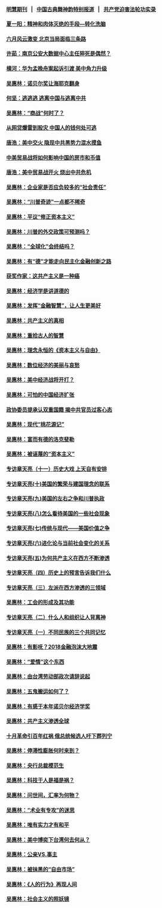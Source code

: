 #### [明慧期刊](https://github.com/gfw-breaker/mh-qikan) &nbsp;&nbsp;|&nbsp;&nbsp; [中国古典舞神韵特别报道](https://github.com/gfw-breaker/mh-news/blob/master/shenyun.md?t=07090437) &nbsp;&nbsp;|&nbsp;&nbsp; [共产党迫害法轮功实录](https://github.com/gfw-breaker/mh-news/blob/master/README.md?t=07090437)  

#### [夏一阳：精神和肉体灭绝的手段—转化洗脑](../pages/nsc423/n11368250.md?t=07090437) 

#### [六月风云激变 北京当局面临三条路](../pages/nsc423/n11313668.md?t=07090437) 

#### [许茹：南京公安大数据中心主任猝死是偶然？](../pages/nsc423/n11064744.md?t=07090437) 

#### [横河：华为孟晚舟案起诉引渡 美中角力升级](../pages/nsc423/n11027230.md?t=07090437) 

#### [吴惠林：诺贝尔奖让海耶克翻身](../pages/nsc423/n10890049.md?t=07090437) 

#### [何坚：逃逃逃 逃离中国与逃离中共](../pages/nsc423/n10592891.md?t=07090437) 

#### [吴惠林：“商战”何时了？](../pages/nsc423/n10573558.md?t=07090437) 

#### [从网贷爆雷到股灾 中国人的钱何处可逃](../pages/nsc423/n10572800.md?t=07090437) 

#### [唐浩：美中交火 隐现中共黑势力混水摸鱼](../pages/nsc423/n10544040.md?t=07090437) 

#### [中美贸易战将如何影响中国的房市和币值](../pages/nsc423/n10543697.md?t=07090437) 

#### [唐浩：美中贸易战开火 烧出中共危机](../pages/nsc423/n10540126.md?t=07090437) 

#### [吴惠林：企业家是否应负较多的“社会责任”](../pages/nsc423/n10535022.md?t=07090437) 

#### [吴惠林：“川普奇迹”一点都不稀奇](../pages/nsc423/n10512808.md?t=07090437) 

#### [吴惠林：平议“修正资本主义”](../pages/nsc423/n10495724.md?t=07090437) 

#### [吴惠林：川普的外交政策可预测吗？](../pages/nsc423/n10462387.md?t=07090437) 

#### [吴惠林：“全球化”会终结吗？](../pages/nsc423/n10452838.md?t=07090437) 

#### [吴惠林：有“德”才能走向民主化金融创新之路](../pages/nsc423/n10432292.md?t=07090437) 

#### [获奖作家：这共产主义是一种癌](../pages/nsc423/n10431541.md?t=07090437) 

#### [吴惠林：经济学是讲道德的](../pages/nsc423/n10398014.md?t=07090437) 

#### [吴惠林：发挥“金融智慧”，让人生更美好](../pages/nsc423/n10375019.md?t=07090437) 

#### [吴惠林：共产主义的真相](../pages/nsc423/n10351394.md?t=07090437) 

#### [吴惠林：重拾古人的智慧](../pages/nsc423/n10337691.md?t=07090437) 

#### [吴惠林：理念永恒的《资本主义与自由》](../pages/nsc423/n10316274.md?t=07090437) 

#### [吴惠林：数位经济的美丽与哀愁](../pages/nsc423/n10292946.md?t=07090437) 

#### [吴惠林：美中经济战将开打？](../pages/nsc423/n10258825.md?t=07090437) 

#### [吴惠林：可怕的中国经济扩张](../pages/nsc423/n10219147.md?t=07090437) 

#### [政协委员提承认双重国籍 揭中共官员过客心态](../pages/nsc423/n10208809.md?t=07090437) 

#### [吴惠林：现代“桃花源记”](../pages/nsc423/n10185234.md?t=07090437) 

#### [吴惠林：富而有德的洛克斐勒](../pages/nsc423/n10142264.md?t=07090437) 

#### [吴惠林：被诬蔑的“资本主义”](../pages/nsc423/n10124816.md?t=07090437) 

#### [专访章天亮（十一）历史大戏 上天自有安排](../pages/nsc423/n10094905.md?t=07090437) 

#### [专访章天亮(十)美国的繁荣与建国理念的联系](../pages/nsc423/n10094899.md?t=07090437) 

#### [专访章天亮(九)美国的左右之争和川普执政](../pages/nsc423/n10094889.md?t=07090437) 

#### [专访章天亮(八)怎么看待美国的一些社会现象](../pages/nsc423/n10094857.md?t=07090437) 

#### [专访章天亮(七)传统与现代——美国价值之争](../pages/nsc423/n10093140.md?t=07090437) 

#### [专访章天亮(六)进化论与当前社会变化的关系](../pages/nsc423/n10092036.md?t=07090437) 

#### [专访章天亮(五)为何共产主义在西方不断渗透](../pages/nsc423/n10083620.md?t=07090437) 

#### [专访章天亮（四）历史上的预言告诉我们什么](../pages/nsc423/n10083606.md?t=07090437) 

#### [专访章天亮（三）左派在西方渗透的三领域](../pages/nsc423/n10081115.md?t=07090437) 

#### [吴惠林：工会的形成及其功能](../pages/nsc423/n10080633.md?t=07090437) 

#### [专访章天亮（二）什么人和组织让人背离神](../pages/nsc423/n10076637.md?t=07090437) 

#### [专访章天亮（一）不同民族的三个共同记忆](../pages/nsc423/n10074188.md?t=07090437) 

#### [吴惠林：有影呒？2018金融泡沫大地震](../pages/nsc423/n10040534.md?t=07090437) 

#### [吴惠林：“爱情”这个东西](../pages/nsc423/n10019423.md?t=07090437) 

#### [吴惠林：由台湾劳动部政次请辞说起](../pages/nsc423/n9979679.md?t=07090437) 

#### [吴惠林：五鬼搬运如何了？](../pages/nsc423/n9925338.md?t=07090437) 

#### [吴惠林：有感于本年诺贝尔经济学奖](../pages/nsc423/n9871883.md?t=07090437) 

#### [吴惠林：共产主义渗透全球](../pages/nsc423/n9812748.md?t=07090437) 

#### [十月革命引百年红祸 俄总统候选人吁下葬列宁](../pages/nsc423/n9810182.md?t=07090437) 

#### [吴惠林：停滞性膨胀何时来到？](../pages/nsc423/n9764136.md?t=07090437) 

#### [吴惠林：央行总裁模范生](../pages/nsc423/n9728134.md?t=07090437) 

#### [吴惠林：科技于人是福是祸？](../pages/nsc423/n9672982.md?t=07090437) 

#### [吴惠林：问世间，汇率为何物？](../pages/nsc423/n9621788.md?t=07090437) 

#### [吴惠林：“术业有专攻”的迷思](../pages/nsc423/n9580363.md?t=07090437) 

#### [吴惠林：唯有实力才有和平](../pages/nsc423/n9529599.md?t=07090437) 

#### [吴惠林：美中博奕下台湾何去何从？](../pages/nsc423/n9483598.md?t=07090437) 

#### [吴惠林：公亲VS.事主](../pages/nsc423/n9425637.md?t=07090437) 

#### [吴惠林：被抹黑的“自由市场”](../pages/nsc423/n9351545.md?t=07090437) 

#### [吴惠林：《人的行为》再现人间](../pages/nsc423/n9296339.md?t=07090437) 

#### [吴惠林：社会主义的照妖镜](../pages/nsc423/n9243460.md?t=07090437) 

